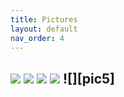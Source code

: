 ```yaml
---
title: Pictures
layout: default
nav_order: 4
---
```

![][pic1]
![][pic2]
![][pic3]
![][pic4]
![][pic5]
----

[Terraform]: https://github.com/pennyberry/Public/tree/main/terraform
[Configuring Your Local Machine]: https://github.com/pennyberry/Public/tree/main/local_machine_config_scripts
[Azure CLI Scripts]: https://github.com/pennyberry/Public/tree/main/azure_cli
[pennyberry1@gmail.com]: pennyberry1@gmail.com
[Instagram]: https://www.instagram.com/tallkidssuck/
[Github]: https://github.com/pennyberry

[pic1]: ../../../43860032.jpg
[pic2]: ../../../000196760013.jpg
[pic3]: ../../../IMG_20210301_115129.jpg
[pic4]: ../../../523582010028.jpg
[pic4]: ../../../PXL_20230303_101915947.MV.jpg